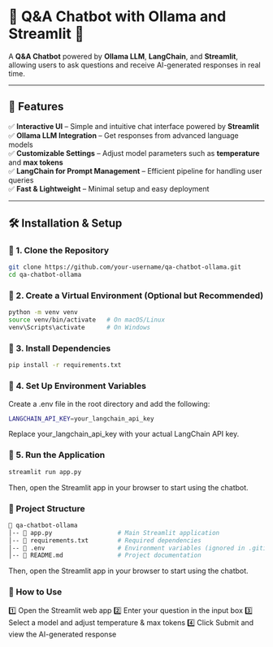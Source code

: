 # 🧠 Q&A Chatbot with Ollama and Streamlit 🚀  

A **Q&A Chatbot** powered by **Ollama LLM**, **LangChain**, and **Streamlit**, allowing users to ask questions and receive AI-generated responses in real time.

---

## 🌟 Features
✅ **Interactive UI** – Simple and intuitive chat interface powered by **Streamlit**  
✅ **Ollama LLM Integration** – Get responses from advanced language models  
✅ **Customizable Settings** – Adjust model parameters such as **temperature** and **max tokens**  
✅ **LangChain for Prompt Management** – Efficient pipeline for handling user queries  
✅ **Fast & Lightweight** – Minimal setup and easy deployment  

---

## 🛠️ Installation & Setup

### 🔹 1. Clone the Repository
```bash
git clone https://github.com/your-username/qa-chatbot-ollama.git
cd qa-chatbot-ollama

```




### 🔹  2. Create a Virtual Environment (Optional but Recommended)

```bash
python -m venv venv
source venv/bin/activate   # On macOS/Linux
venv\Scripts\activate      # On Windows
```

### 🔹   3. Install Dependencies

```bash
pip install -r requirements.txt
```

### 🔹   4. Set Up Environment Variables
Create a .env file in the root directory and add the following:
```bash
LANGCHAIN_API_KEY=your_langchain_api_key

```
Replace your_langchain_api_key with your actual LangChain API key.
### 🔹   5. Run the Application
```bash
streamlit run app.py


```
Then, open the Streamlit app in your browser to start using the chatbot.


###  📁 Project Structure
```bash
📂 qa-chatbot-ollama
│-- 📜 app.py                  # Main Streamlit application
│-- 📜 requirements.txt        # Required dependencies
│-- 📜 .env                    # Environment variables (ignored in .gitignore)
│-- 📜 README.md               # Project documentation


```
Then, open the Streamlit app in your browser to start using the chatbot.

### 🎯 How to Use
1️⃣ Open the Streamlit web app
2️⃣ Enter your question in the input box
3️⃣ Select a model and adjust temperature & max tokens
4️⃣ Click Submit and view the AI-generated response


